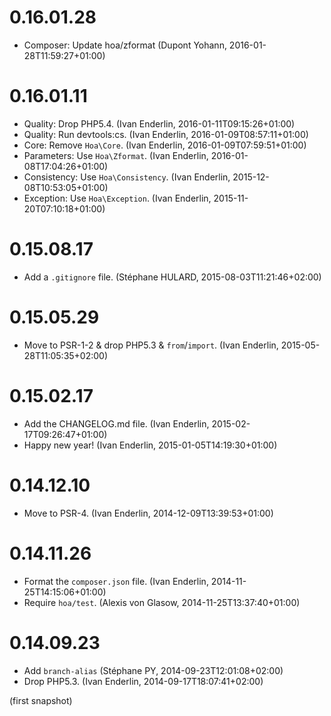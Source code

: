 # 0.16.01.28

  * Composer: Update hoa/zformat (Dupont Yohann, 2016-01-28T11:59:27+01:00)

# 0.16.01.11

  * Quality: Drop PHP5.4. (Ivan Enderlin, 2016-01-11T09:15:26+01:00)
  * Quality: Run devtools:cs. (Ivan Enderlin, 2016-01-09T08:57:11+01:00)
  * Core: Remove `Hoa\Core`. (Ivan Enderlin, 2016-01-09T07:59:51+01:00)
  * Parameters: Use `Hoa\Zformat`. (Ivan Enderlin, 2016-01-08T17:04:26+01:00)
  * Consistency: Use `Hoa\Consistency`. (Ivan Enderlin, 2015-12-08T10:53:05+01:00)
  * Exception: Use `Hoa\Exception`. (Ivan Enderlin, 2015-11-20T07:10:18+01:00)

# 0.15.08.17

  * Add a `.gitignore` file. (Stéphane HULARD, 2015-08-03T11:21:46+02:00)

# 0.15.05.29

  * Move to PSR-1-2 & drop PHP5.3 & `from`/`import`. (Ivan Enderlin, 2015-05-28T11:05:35+02:00)

# 0.15.02.17

  * Add the CHANGELOG.md file. (Ivan Enderlin, 2015-02-17T09:26:47+01:00)
  * Happy new year! (Ivan Enderlin, 2015-01-05T14:19:30+01:00)

# 0.14.12.10

  * Move to PSR-4. (Ivan Enderlin, 2014-12-09T13:39:53+01:00)

# 0.14.11.26

  * Format the `composer.json` file. (Ivan Enderlin, 2014-11-25T14:15:06+01:00)
  * Require `hoa/test`. (Alexis von Glasow, 2014-11-25T13:37:40+01:00)

# 0.14.09.23

  * Add `branch-alias` (Stéphane PY, 2014-09-23T12:01:08+02:00)
  * Drop PHP5.3. (Ivan Enderlin, 2014-09-17T18:07:41+02:00)

(first snapshot)
